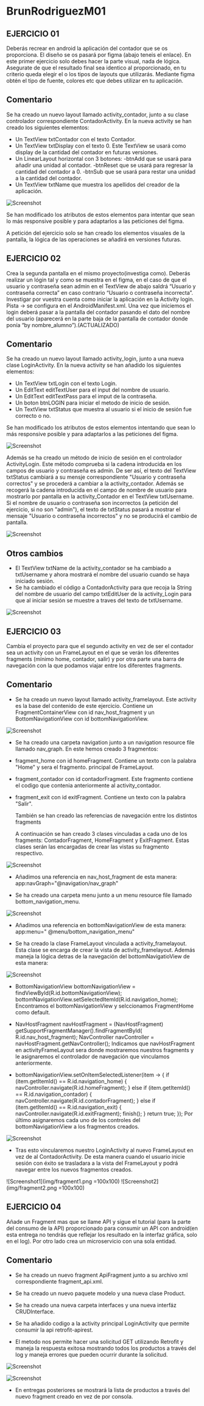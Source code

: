 # BrunRodriguezM01

## EJERCICIO 01

Deberás recrear en android la aplicación del contador que se os proporciona. El diseño se os pasará
por figma (abajo teneis el enlace). En este primer ejercicio solo debes hacer la parte visual, nada
de lógica. Asegurate de que el resultado final sea identico al proporcionado, en tu criterio queda
elegir el o los tipos de layouts que utilizarás. Mediante figma obtén el tipo de fuente, colores etc
que debes utilizar en tu aplicación.

## Comentario

Se ha creado un nuevo layout llamado activity_contador, junto a su clase controlador correspondiente
ContadorActivity.
En la nueva activity se han creado los siguientes elementos:

* Un TextView txtContador con el texto Contador.
* Un TextView txtDisplay con el texto 0. Este TextView se usará como display de la cantidad del
  contador en futuras versiones.
* Un LinearLayout horizontal con 3 botones:
  -btnAdd que se usará para añadir una unidad al contador.
  -btnReset que se usará para regresar la cantidad del contador a 0.
  -btnSub que se usará para restar una unidad a la cantidad del contador.
* Un TextView txtName que muestra los apellidos del creador de la aplicación.

![Screenshot](img/pantalla1.png)

Se han modificado los atributos de estos elementos para intentar que sean lo más responsive posible
y para adaptarlos a las peticiones del figma.

A petición del ejercicio solo se han creado los elementos visuales de la pantalla, la lógica de las
operaciones se añadirá en versiones futuras.

## EJERCICIO 02

Crea la segunda pantalla en el mismo proyecto(investiga como). Deberás realizar un lógin tal y como
se muestra en el figma, en el caso de que el usuario y contraseña sean admin en el TextView de abajo
saldrá “Usuario y contraseña correcta” en caso contrario “Usuario o contraseña incorrecta”.
Investigar por vuestra cuenta como iniciar la aplicación en la Activity login. Pista → se configura
en el AndroidManifest.xml. Una vez que iniciemos el login deberá pasar a la pantalla del contador
pasando el dato del nombre del usuario (aparecerá en la parte baja de la pantalla de contador donde
ponía “by nombre_alumno”).(ACTUALIZADO)

## Comentario

Se ha creado un nuevo layout llamado activity_login, junto a una nueva clase LoginActivity.
En la nueva activity se han añadido los siguientes elementos:

* Un TextView txtLogin con el texto Login.
* Un EditText editTextUser para el input del nombre de usuario.
* Un EditText editTextPass para el imput de la contraseña.
* Un boton btnLOGIN para iniciar el metodo de inicio de sesión.
* Un TextView txtStatus que muestra al usuario si el inicio de sesión fue correcto o no.

Se han modificado los atributos de estos elementos intentando que sean lo más responsive posible y
para adaptarlos a las peticiones del figma.

![Screenshot](img/pantalla2.png)

Además se ha creado un método de inicio de sesión en el controlador ActivityLogin. Este método
comprueba si la cadena introducida en los campos de usuario y contraseña es admin. De ser así, el
texto del TextView txtStatus cambiará a su mensje correspondiente "Usuario y contraseña correctos" y
se procederá a cambiar a la activity_contador. Además se recogerá la cadena introducida en el campo
de nombre de usuario para mostrarlo por pantalla en la activity_Contador en el TextView txtUsername.
Si el nombre de usuario o contraseña son incorrectos (a petición del ejercicio, si no son "admin"),
el texto de txtStatus pasará a mostrar el mensaje "Usuario o contraseña incorrectos" y no se
producirá el cambio de pantalla.

![Screenshot](img/codigoLogin.png)

## Otros cambios

* El TextView txtName de la activity_contador se ha cambiado a txtUsername y ahora mostrará el
  nombre del usuario cuando se haya iniciado sesión.
* Se ha cambiado el código a ContadorActivity para que recoja la String del nombre de usuario del
  campo txtEditUser de la activity_Login para que al iniciar sesión se muestre a traves del texto de
  txtUsername.

![Screenshot](img/codigoContador.png)

## EJERCICIO 03

Cambia el proyecto para que el segundo activity en vez de ser el contador sea un activity con un
FrameLayout en el que se verán los diferentes fragments (mínimo home, contador, salir) y por otra
parte una barra de navegación con la que podamos viajar entre los diferentes fragments.

## Comentario

* Se ha creado un nuevo layout llamado activity_framelayout. Este activity es la base del contenido
  de este ejercicio.
  Contiene un FragmentContainerView con id nav_host_fragment y un BottomNavigationView con id
  bottomNavigationView.

![Screenshot](img/codigoFrame.png)

* Se ha creado una carpeta navigation junto a un navigation resource file llamado nav_graph. En este
  hemos creado 3 fragmentos:

- fragment_home con id homeFragment. Contiene un texto con la palabra "Home" y sera el fragmento.
  principal de FrameLayout.
- fragment_contador con id contadorFragment. Este fragmento contiene el codigo que contenia
  anteriormente al activity_contador.
- fragment_exit con id exitFragment. Contiene un texto con la palabra "Salir".

  También se han creado las referencias de navegación entre los distintos fragments

  A continuación se han creado 3 clases vinculadas a cada uno de los fragments: ContadorFragment,
  HomeFragment y ExitFragment. Estas clases serán las encargadas de crear las vistas su fragmento
  respectivo.

![Screenshot](img/codigoNav.png)

* Añadimos una referencia en nav_host_fragment de esta manera: app:navGraph="@navigation/nav_graph"

* Se ha creado una carpeta menu junto a un menu resource file llamado bottom_navigation_menu.

![Screenshot](img/codigoMenu.png)

* Añadimos una referencia en bottomNavigationView de esta manera:  app:menu="
  @menu/bottom_navigation_menu"

* Se ha creado la clase FrameLayout vinculada a activity_framelayout. Esta clase se encarga de crear
  la vista de activity_framelayout.
  Además maneja la lógica detras de la navegación del bottomNavigatioView de esta manera:

![Screenshot](img/codigoNav.png)

- BottomNavigationView bottomNavigationView = findViewById(R.id.bottomNavigationView);
  bottomNavigationView.setSelectedItemId(R.id.navigation_home);
  Encontramos el bottomNavigationView y selccionamos FragmentHome como default.

- NavHostFragment navHostFragment = (NavHostFragment) getSupportFragmentManager().findFragmentById(
  R.id.nav_host_fragment);
  NavController navController = navHostFragment.getNavController();
  Indicamos que navHostFragment en activityFrameLayout sera donde mostraremos nuestros fragments y
  le asignaremos el controlador de navegación que vinculamos anteriormente.

- bottomNavigationView.setOnItemSelectedListener(item -> {
  if (item.getItemId() == R.id.navigation_home) {
  navController.navigate(R.id.homeFragment);
  } else if (item.getItemId() == R.id.navigation_contador) {
  navController.navigate(R.id.contadorFragment);
  } else if (item.getItemId() == R.id.navigation_exit) {
  navController.navigate(R.id.exitFragment);
  finish();
  }
  return true;
  });
  Por último asignaremos cada uno de los controles del bottomNavigationView a los fragmentos
  creados.

![Screenshot](img/codigoLayout.png)

* Tras esto vincularemos nuestro LoginActivity al nuevo FrameLayout en vez de al ContadorActivity.
  De esta manera cuando el usuario
  inicie sesión con éxito se trasladara a la vista del FrameLayout y podrá navegar entre los nuevos
  fragmentos creados.

![Screenshot1](img/fragment1.png =100x100) ![Screenshot2](img/fragment2.png =100x100)

## EJERCICIO 04

Añade un Fragment mas que se llame API y sigue el tutorial (para la parte del consumo de la API)
proporcionado para consumir un API con android(en esta entrega no tendrás que reflejar los resultado
en la interfaz gráfica, solo en el log). Por otro lado crea un microservicio con una sola entidad.

## Comentario

* Se ha creado un nuevo fragment ApiFragment junto a su archivo xml correspondiente
  fragment_api.xml.

* Se ha creado un nuevo paquete modelo y una nueva clase Product.

* Se ha creado una nueva carpeta interfaces y una nueva interfáz CRUDInterface.

* Se ha añadido codigo a la activity principal LoginActivity que permite consumir la api
  retrofit-apirest.

- El metodo nos permite hacer una solicitud GET utilizando Retrofit y maneja la respuesta exitosa
  mostrando todos los productos a través del log y maneja errores que pueden ocurrir durante la
  solicitud.

![Screenshot](img/getAll().png)

![Screenshot](img/logcat.png)

* En entregas posteriores se mostrará la lista de productos a través del nuevo fragment creado en
  vez de por consola.
